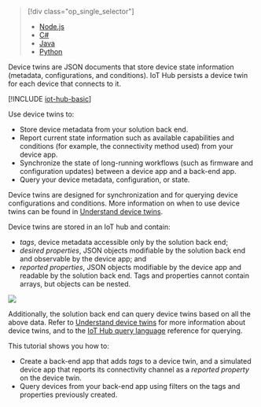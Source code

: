 > [!div class="op_single_selector"]
> * [Node.js](../articles/iot-hub/iot-hub-node-node-twin-getstarted.md)
> * [C#](../articles/iot-hub/iot-hub-csharp-csharp-twin-getstarted.md)
> * [Java](../articles/iot-hub/iot-hub-java-java-twin-getstarted.md)
> * [Python](../articles/iot-hub/iot-hub-python-twin-getstarted.md)

Device twins are JSON documents that store device state information (metadata, configurations, and conditions). IoT Hub persists a device twin for each device that connects to it.

[!INCLUDE [iot-hub-basic](iot-hub-basic-whole.md)]

Use device twins to:

* Store device metadata from your solution back end.
* Report current state information such as available capabilities and conditions (for example, the connectivity method used) from your device app.
* Synchronize the state of long-running workflows (such as firmware and configuration updates) between a device app and a back-end app.
* Query your device metadata, configuration, or state.

Device twins are designed for synchronization and for querying device configurations and conditions. More information on when to use device twins can be found in [Understand device twins][lnk-twins].

Device twins are stored in an IoT hub and contain:

* *tags*, device metadata accessible only by the solution back end;
* *desired properties*, JSON objects modifiable by the solution back end and observable by the device app; and
* *reported properties*, JSON objects modifiable by the device app and readable by the solution back end. Tags and properties cannot contain arrays, but objects can be nested.

![][img-twin]

Additionally, the solution back end can query device twins based on all the above data.
Refer to [Understand device twins][lnk-twins] for more information about device twins, and to the [IoT Hub query language][lnk-query] reference for querying.


This tutorial shows you how to:

* Create a back-end app that adds *tags* to a device twin, and a simulated device app that reports its connectivity channel as a *reported property* on the device twin.
* Query devices from your back-end app using filters on the tags and properties previously created.

<!-- images -->
[img-twin]: media/iot-hub-selector-twin-get-started/twin.png

<!-- links -->
[lnk-query]: ../articles/iot-hub/iot-hub-devguide-query-language.md
[lnk-twins]: ../articles/iot-hub/iot-hub-devguide-device-twins.md
[lnk-d2c]: ../articles/iot-hub/iot-hub-devguide-messaging.md#device-to-cloud-messages
[lnk-methods]: ../articles/iot-hub/iot-hub-devguide-direct-methods.md
[lnk-devguide-mqtt]: ../articles/iot-hub/iot-hub-mqtt-support.md